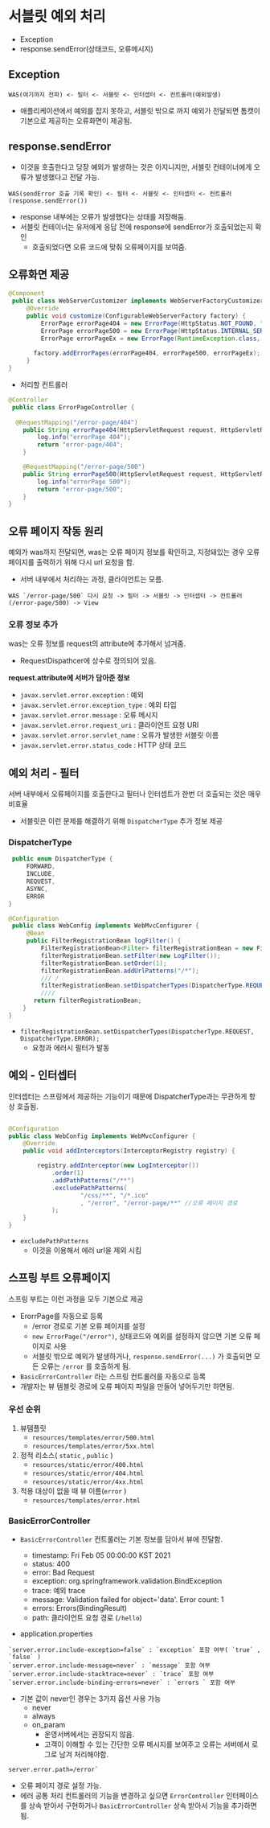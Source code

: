 # 서블릿 예외 처리
- Exception
- response.sendError(상태코드, 오류메시지)

## Exception
```
WAS(여기까지 전파) <- 필터 <- 서블릿 <- 인터셉터 <- 컨트롤러(예외발생)
```
- 애플리케이션에서 예외를 잡지 못하고, 서블릿 밖으로 까지 예외가 전달되면 톰캣이 기본으로 제공하는 오류화면이 제공됨.
## response.sendError
- 이것을 호출한다고 당장 예외가 발생하는 것은 아지니지만, 서블릿 컨테이너에게 오류가 발생했다고 전달 가능.
```
WAS(sendError 호출 기록 확인) <- 필터 <- 서블릿 <- 인터셉터 <- 컨트롤러 (response.sendError())
```
- response 내부에는 오류가 발생했다는 상태를 저장해둠.
- 서블릿 컨테이너는 유저에게 응답 전에 response에 sendError가 호출되었는지 확인
  - 호출되었다면 오류 코드에 맞춰 오류페이지를 보여줌.

## 오류화면 제공
```java
@Component
 public class WebServerCustomizer implements WebServerFactoryCustomizer<ConfigurableWebServerFactory> {
     @Override
     public void customize(ConfigurableWebServerFactory factory) {
         ErrorPage errorPage404 = new ErrorPage(HttpStatus.NOT_FOUND, "/error- page/404");
         ErrorPage errorPage500 = new ErrorPage(HttpStatus.INTERNAL_SERVER_ERROR, "/error-page/500");
         ErrorPage errorPageEx = new ErrorPage(RuntimeException.class, "/error-page/500");
		 
       factory.addErrorPages(errorPage404, errorPage500, errorPageEx);
	 } 
}
```
- 처리할 컨트롤러
```java
@Controller
 public class ErrorPageController {
	
  @RequestMapping("/error-page/404")
	public String errorPage404(HttpServletRequest request, HttpServletResponse response) {
		log.info("errorPage 404");
		return "error-page/404";
	}

	@RequestMapping("/error-page/500")
	public String errorPage500(HttpServletRequest request, HttpServletResponse response) {
		log.info("errorPage 500");
		return "error-page/500";
	}
}
```

## 오류 페이지 작동 원리
예외가 was까지 전달되면, was는 오류 페이지 정보를 확인하고, 지정돼있는 경우 오류페이지를 출력하기 위해 다시 url 요청을 함.
- 서버 내부에서 처리하는 과정, 클라이언트는 모름.
```
WAS `/error-page/500` 다시 요청 -> 필터 -> 서블릿 -> 인터셉터 -> 컨트롤러(/error-page/500) -> View
```
### 오류 정보 추가
was는 오류 정보를 request의 attribute에 추가해서 넘겨줌.
- RequestDispathcer에 상수로 정의되어 있음.

**request.attribute에 서버가 담아준 정보** 
- `javax.servlet.error.exception` : 예외 
- `javax.servlet.error.exception_type` : 예외 타입 
- `javax.servlet.error.message` : 오류 메시지 
- `javax.servlet.error.request_uri` : 클라이언트 요청 URI 
- `javax.servlet.error.servlet_name` : 오류가 발생한 서블릿 이름 
- `javax.servlet.error.status_code` : HTTP 상태 코드

## 예외 처리 - 필터
서버 내부에서 오류페이지를 호출한다고 필터나 인터셉트가 한번 더 호출되는 것은 매우 비효율
- 서블릿은 이런 문제를 해결하기 위해 `DispatcherType` 추가 정보 제공

### DispatcherType
```java
 public enum DispatcherType {
     FORWARD,
     INCLUDE,
     REQUEST,
     ASYNC,
     ERROR
}
```
```java
@Configuration
 public class WebConfig implements WebMvcConfigurer {
     @Bean
     public FilterRegistrationBean logFilter() {
         FilterRegistrationBean<Filter> filterRegistrationBean = new FilterRegistrationBean<>();
         filterRegistrationBean.setFilter(new LogFilter());
         filterRegistrationBean.setOrder(1);
         filterRegistrationBean.addUrlPatterns("/*");
         /// /
         filterRegistrationBean.setDispatcherTypes(DispatcherType.REQUEST, DispatcherType.ERROR);
		 ////  
       return filterRegistrationBean;
    } 
}
```
- `filterRegistrationBean.setDispatcherTypes(DispatcherType.REQUEST, DispatcherType.ERROR);`
  - 요청과 에러시 필터가 발동

## 예외 - 인터셉터
인터셉터는 스프링에서 제공하는 기능이기 때문에 DispatcherType과는 무관하게 항상 호출됨.
```java

@Configuration
public class WebConfig implements WebMvcConfigurer {
	@Override
	public void addInterceptors(InterceptorRegistry registry) {

		registry.addInterceptor(new LogInterceptor())
			.order(1)
			.addPathPatterns("/**")
			.excludePathPatterns(
                    "/css/**", "/*.ico"
                    , "/error", "/error-page/**" //오류 페이지 경로
			);
	}
}
```
- `excludePathPatterns`
  - 이것을 이용해서 에러 url을 제외 시킴

## 스프링 부트 오류페이지
스프링 부트는 이런 과정을 모두 기본으로 제공
- ErorrPage를 자동으로 등록
  - /error 경로로 기본 오류 페이지를 설정
  - `new ErrorPage("/error")`, 상태코드와 예외를 설정하지 않으면 기본 오류 페이지로 사용
  - 서블릿 밖으로 예외가 발생하거나, `response.sendError(...)` 가 호출되면 모든 오류는 `/error` 를 호출하게 됨.
- `BasicErrorController` 라는 스프링 컨트롤러를 자동으로 등록
- 개발자는 뷰 템블릿 경로에 오류 페이지 파일을 만들어 넣어두기만 하면됨.

### 우선 순위

1. 뷰템플릿 
   - `resources/templates/error/500.html` 
   - `resources/templates/error/5xx.html`
2. 정적 리소스( `static` , `public` ) 
   - `resources/static/error/400.html` 
   - `resources/static/error/404.html` 
   - `resources/static/error/4xx.html`
3. 적용 대상이 없을 때 뷰 이름(`error` ) 
   - `resources/templates/error.html`

### BasicErrorController
- `BasicErrorController` 컨트롤러는 기본 정보를 담아서 뷰에 전달함.
  - timestamp: Fri Feb 05 00:00:00 KST 2021
  - status: 400
  * error: Bad Request
  * exception: org.springframework.validation.BindException 
  * trace: 예외 trace
  * message: Validation failed for object='data'. Error count: 1
  * errors: Errors(BindingResult)
  * path: 클라이언트 요청 경로 (`/hello`)

- application.properties
```properties
`server.error.include-exception=false` : `exception` 포함 여부( `true` , `false` ) 
`server.error.include-message=never` : `message` 포함 여부 
`server.error.include-stacktrace=never` : `trace` 포함 여부 
`server.error.include-binding-errors=never` : `errors ` 포함 여부
```
- 기본 값이 never인 경우는 3가지 옵션 사용 가능
  - never
  - always
  - on_param
    - 운영서버에서는 권장되지 않음.
    - 고객이 이해할 수 있는 간단한 오류 메시지를 보여주고 오류는 서버에서 로그로 남겨 처리해야함.
```properties
server.error.path=/error`
```
- 오류 페이지 경로 설정 가능.
- 에러 공통 처리 컨트롤러의 기능을 변경하고 싶으면 `ErrorController` 인터페이스를 상속 받아서 구현하거나
`BasicErrorController` 상속 받아서 기능을 추가하면 됨.